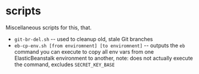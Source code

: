 # scripts
Miscellaneous scripts for this, that.

- `git-br-del.sh` -- used to cleanup old, stale Git branches
- `eb-cp-env.sh [from enviromnent] [to enviromnent]` -- outputs the `eb` command you can execute to copy all env vars from one ElasticBeanstalk environment to another, note: does not actually execute the command, excludes `SECRET_KEY_BASE`
